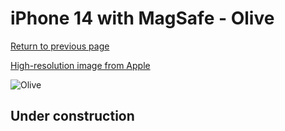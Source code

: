 # iPhone 14 with MagSafe - Olive

[Return to previous page](/iphone_14)

[High-resolution image from Apple](https://store.storeimages.cdn-apple.com/8756/as-images.apple.com/is/MQU83?wid=4500&hei=4500&fmt=png)

<div style="width: 500px"><img src="/almost_uncompressed/MQU83.webp" alt="Olive"></div>

## Under construction
